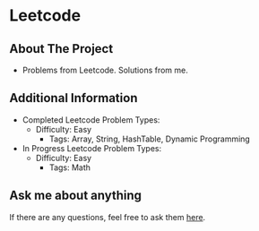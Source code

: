 # Leetcode

## About The Project
- Problems from Leetcode. Solutions from me.
## Additional Information
- Completed Leetcode Problem Types:
  - Difficulty: Easy
    - Tags: Array, String, HashTable, Dynamic Programming
- In Progress Leetcode Problem Types:
  - Difficulty: Easy
    - Tags: Math
  
## Ask me about anything
If there are any questions, feel free to ask them [here](https://github.com/ChibiKev/Leetcode/issues).
